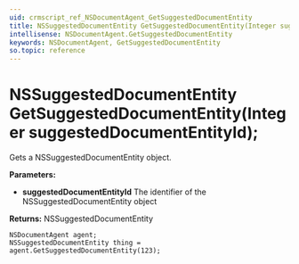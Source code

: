 ```yaml
---
uid: crmscript_ref_NSDocumentAgent_GetSuggestedDocumentEntity
title: NSSuggestedDocumentEntity GetSuggestedDocumentEntity(Integer suggestedDocumentEntityId);
intellisense: NSDocumentAgent.GetSuggestedDocumentEntity
keywords: NSDocumentAgent, GetSuggestedDocumentEntity
so.topic: reference
---
```


# NSSuggestedDocumentEntity GetSuggestedDocumentEntity(Integer suggestedDocumentEntityId);

Gets a NSSuggestedDocumentEntity object.

**Parameters:**
 - **suggestedDocumentEntityId** The identifier of the NSSuggestedDocumentEntity object

**Returns:** NSSuggestedDocumentEntity

```crmscript
NSDocumentAgent agent;
NSSuggestedDocumentEntity thing = agent.GetSuggestedDocumentEntity(123);
```

